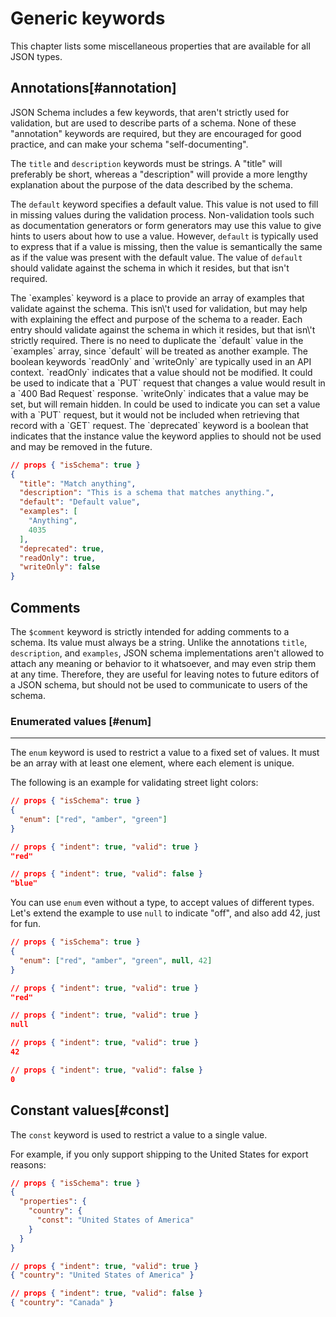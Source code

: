 Generic keywords
================

This chapter lists some miscellaneous properties that are available for
all JSON types.

## Annotations[#annotation]

JSON Schema includes a few keywords, that aren\'t strictly used for
validation, but are used to describe parts of a schema. None of these
\"annotation\" keywords are required, but they are encouraged for good
practice, and can make your schema \"self-documenting\".

The `title` and `description` keywords must be strings. A \"title\" will
preferably be short, whereas a \"description\" will provide a more
lengthy explanation about the purpose of the data described by the
schema.

The `default` keyword specifies a default value. This value is not used
to fill in missing values during the validation process. Non-validation
tools such as documentation generators or form generators may use this
value to give hints to users about how to use a value. However,
`default` is typically used to express that if a value is missing, then
the value is semantically the same as if the value was present with the
default value. The value of `default` should validate against the schema
in which it resides, but that isn\'t required.

<Star label="New in draft 6" />
The `examples` keyword is a place to provide an array of examples that
validate against the schema. This isn\'t used for validation, but may
help with explaining the effect and purpose of the schema to a reader.
Each entry should validate against the schema in which it resides, but
that isn\'t strictly required. There is no need to duplicate the
`default` value in the `examples` array, since `default` will be treated
as another example.

<Star label="New in draft 7" />
The boolean keywords `readOnly` and `writeOnly` are typically used in an
API context. `readOnly` indicates that a value should not be modified.
It could be used to indicate that a `PUT` request that changes a value
would result in a `400 Bad Request` response. `writeOnly` indicates that
a value may be set, but will remain hidden. In could be used to indicate
you can set a value with a `PUT` request, but it would not be included
when retrieving that record with a `GET` request.

<Star label="New in draft 2019-09" />
The `deprecated` keyword is a boolean that indicates that the instance
value the keyword applies to should not be used and may be removed in
the future.

```json
// props { "isSchema": true }
{
  "title": "Match anything",
  "description": "This is a schema that matches anything.",
  "default": "Default value",
  "examples": [
    "Anything",
    4035
  ],
  "deprecated": true,
  "readOnly": true,
  "writeOnly": false
}
```

## Comments

<Star label="New in draft 7" />

The `$comment` keyword is strictly intended for adding comments to a
schema. Its value must always be a string. Unlike the annotations
`title`, `description`, and `examples`, JSON schema implementations
aren\'t allowed to attach any meaning or behavior to it whatsoever, and
may even strip them at any time. Therefore, they are useful for leaving
notes to future editors of a JSON schema, but should not be used to
communicate to users of the schema.

### Enumerated values [#enum]
-----------------

The `enum` keyword is used to restrict a value to a fixed set of values.
It must be an array with at least one element, where each element is
unique.

The following is an example for validating street light colors:

```json
// props { "isSchema": true }
{
  "enum": ["red", "amber", "green"]
}
```
```json
// props { "indent": true, "valid": true }
"red"
```
```json
// props { "indent": true, "valid": false }
"blue"
```

You can use `enum` even without a type, to accept values of different
types. Let\'s extend the example to use `null` to indicate \"off\", and
also add 42, just for fun.

```json
// props { "isSchema": true }
{
  "enum": ["red", "amber", "green", null, 42]
}
```
```json
// props { "indent": true, "valid": true }
"red"
```
```json
// props { "indent": true, "valid": true }
null
```
```json
// props { "indent": true, "valid": true }
42
```
```json
// props { "indent": true, "valid": false }
0
```

## Constant values[#const]

<Star label="New in draft 6" />

The `const` keyword is used to restrict a value to a single value.

For example, if you only support shipping to the United States for
export reasons:

```json
// props { "isSchema": true }
{
  "properties": {
    "country": {
      "const": "United States of America"
    }
  }
}
```
```json
// props { "indent": true, "valid": true }
{ "country": "United States of America" }
```
```json
// props { "indent": true, "valid": false }
{ "country": "Canada" }
```
